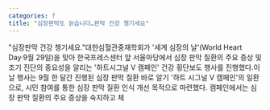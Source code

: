 ```yaml
---
categories: f
title: "심장판막도 늙습니다…판막 건강 챙기세요"
---
```

"심장판막 건강 챙기세요."대한심혈관중재학회가 &#39;세계 심장의 날&#39;(World Heart Day&middot;9월 29일)을 맞아 한국프레스센터 앞 서울마당에서 심장 판막 질환의 주요 증상 및 조기 진단의 중요성을 알리는 &#39;하트시그널 V 캠페인&#39; 건강 횡단보도 행사를 진행했다.이날 행사는 9월 한 달간 진행된 심장 판막 질환 바로 알기 &#39;하트 시그널 V 캠페인&#39;의 일환으로, 시민 참여를 통한 심장 판막 질환 인식 개선 목적으로 마련했다. 캠페인에서는 심장 판막 질환의 주요 증상을 숙지하고 체